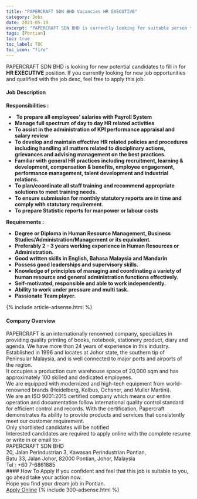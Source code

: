```yaml
---
title: "PAPERCRAFT SDN BHD Vacancies HR EXECUTIVE" 
category: Jobs 
date: 2021-05-19 
excerpt: "PAPERCRAFT SDN BHD is currently looking for suitable person to fill in the HR EXECUTIVE which based in Pontian" 
tags: [Pontian] 
toc: true 
toc_label: TOC 
toc_icon: "fire" 
--- 
```


<p>PAPERCRAFT SDN BHD is looking for new potential candidates to fill in for <b>HR EXECUTIVE</b> position. If you currently looking for new job opportunities and qualified with the job desc, feel free to apply this job.
</p><div><div><h4>Job Description</h4></div><div><div><span><div><p><strong>Responsibilities :</strong></p><ul><li>&#160;<strong>To prepare all employees&#8217; salaries with Payroll System</strong></li><li><strong>Manage full spectrum of day to day HR related activities</strong></li><li><strong>To assist in the administration of KPI performance appraisal and salary review</strong></li><li><strong>To develop and maintain effective HR related policies and procedures including handling all matters related to disciplinary actions, grievances and advising management on the best practices.</strong></li><li><strong>Familiar with general HR practices including recruitment, learning &amp; development, compensation &amp; benefits, employee engagement, performance management, talent development and industrial relations.</strong></li><li><strong>To plan/coordinate all staff training and recommend appropriate solutions to meet training needs.</strong></li><li><strong>To ensure submission for monthly statutory reports are in time and comply with statutory requirement.</strong></li><li><strong>To prepare Statistic reports for manpower or labour costs</strong></li></ul><p><strong>Requirements :</strong></p><ul><li><strong>Degree or Diploma in Human Resource Management, Business Studies/Administration/Management or its equivalent.</strong></li><li><strong>Preferably 2 &#8211; 3 years working experience in Human Resources or Administration.</strong></li><li><strong>Good written skills in English, Bahasa Malaysia and Mandarin</strong></li><li><strong>Possess good leaderships and supervisory skills.</strong></li><li><strong>Knowledge of principles of managing and coordinating a variety of human resource and general administration functions effectively.</strong></li><li><strong>Self-motivated, responsible and able to work independently.</strong></li><li><strong>Ability to work under pressure and multi task.</strong></li><li><strong>Passionate Team player.</strong></li></ul></div></span></div></div></div> 
{% include article-adsense.html %} 
<div><div><h4>Company Overview</h4></div><div><div><span><div><div>
	PAPERCRAFT is an internationally renowned company, specializes in providing quality printing of books, notebook, stationery product, diary and agenda. We have more than 24 years of experience in this industry.</div>
<div>
	Established in 1996 and locates at Johor state, the southern tip of Peninsular Malaysia, and is well connected to major ports and airports of the region.</div>
<div>
	It occupies a production cum warehouse space of 20,000 sqm and has approximately 100 skilled and dedicated employees.</div>
<div>
	We are equipped with modernized and high-tech equipment from world-renowned brands (Heidelberg, Kolbus, Ochsner, and Muller Martini).</div>
<div>
	We are an ISO 9001:2015 certified company which means our entire operation and documentation follow international quality control standard for efficient control and records. With the certification, Papercraft demonstrates its ability to provide products and services that consistently meet our customer requirement.</div>
<div>
	Only shortlisted candidates will be notified</div>
<div>
	Interested candidates are required to apply online with the complete resume or write in or email to:-</div>
<div>
	PAPERCRAFT SDN BHD</div>
<div>
	20, Jalan Perindustrian 3, Kawasan Perindustrian Pontian,&#160;&#160;&#160;&#160;&#160;&#160;&#160;&#160;&#160;&#160;&#160;&#160;&#160;&#160;&#160;&#160;&#160;&#160;</div>
<div>
	Batu 33, Jalan Johor, 82000 Pontian, Johor, Malaysia</div>
<div>
	Tel : +60 7-6861885&#160; &#160;</div></div></span></div></div></div> 
#### How To Apply 
If you confident and feel that this job is suitable to you, go ahead take your action now. <br/> 
Hope you find your dream job in Pontian. <br/> 
<a href="https://www.jobstreet.com.my/en/job/hr-executive-4570460?jobId=jobstreet-my-job-4570460&" class="btn btn--info" target="_blank" rel="nofollow noopenner">Apply Online</a> 
{% include 300-adsense.html %} 